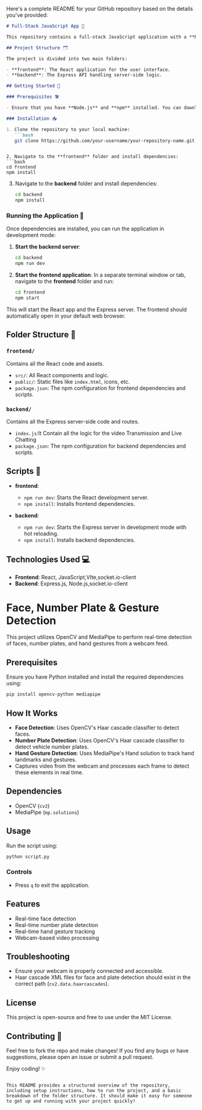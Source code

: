 Here's a complete README for your GitHub repository based on the details you've provided:

```markdown
# Full-Stack JavaScript App 🚀

This repository contains a full-stack JavaScript application with a **React** frontend and an **Express** backend.

## Project Structure 🗂️

The project is divided into two main folders:

- **frontend**: The React application for the user interface.
- **backend**: The Express API handling server-side logic.

## Getting Started 🌱

### Prerequisites 🛠️

- Ensure that you have **Node.js** and **npm** installed. You can download and install them from [here](https://nodejs.org/).

### Installation 📥

1. Clone the repository to your local machine:
   ```bash
   git clone https://github.com/your-username/your-repository-name.git
```
   ```

2. Navigate to the **frontend** folder and install dependencies:
   ```bash
   cd frontend
   npm install
   ```

3. Navigate to the **backend** folder and install dependencies:
   ```bash
   cd backend
   npm install
   ```

### Running the Application 🚀

Once dependencies are installed, you can run the application in development mode:

1. **Start the backend server**:
   ```bash
   cd backend
   npm run dev
   ```

2. **Start the frontend application**:
   In a separate terminal window or tab, navigate to the **frontend** folder and run:
   ```bash
   cd frontend
   npm start
   ```

This will start the React app and the Express server. The frontend should automatically open in your default web browser.

## Folder Structure 📂

### `frontend/`
Contains all the React code and assets.

- `src/`: All React components and logic.
- `public/`: Static files like `index.html`, icons, etc.
- `package.json`: The npm configuration for frontend dependencies and scripts.

### `backend/`
Contains all the Express server-side code and routes.

- `index.js`:It Contain all the logic for the video Transmission and Live Chatting
- `package.json`: The npm configuration for backend dependencies and scripts.

## Scripts 📝

- **frontend**:
  - `npm run dev`: Starts the React development server.
  - `npm install`: Installs frontend dependencies.

- **backend**:
  - `npm run dev`: Starts the Express server in development mode with hot reloading.
  - `npm install`: Installs backend dependencies.

## Technologies Used 💻

- **Frontend**: React, JavaScript,VIte,socket.io-client
- **Backend**: Express.js, Node.js,socket.io-client





# Face, Number Plate & Gesture Detection

This project utilizes OpenCV and MediaPipe to perform real-time detection of faces, number plates, and hand gestures from a webcam feed.

## Prerequisites
Ensure you have Python installed and install the required dependencies using:

```sh
pip install opencv-python mediapipe
```

## How It Works
- **Face Detection**: Uses OpenCV's Haar cascade classifier to detect faces.
- **Number Plate Detection**: Uses OpenCV's Haar cascade classifier to detect vehicle number plates.
- **Hand Gesture Detection**: Uses MediaPipe's Hand solution to track hand landmarks and gestures.
- Captures video from the webcam and processes each frame to detect these elements in real time.

## Dependencies
- OpenCV (`cv2`)
- MediaPipe (`mp.solutions`)

## Usage
Run the script using:

```sh
python script.py
```

### Controls
- Press `q` to exit the application.

## Features
- Real-time face detection
- Real-time number plate detection
- Real-time hand gesture tracking
- Webcam-based video processing

## Troubleshooting
- Ensure your webcam is properly connected and accessible.
- Haar cascade XML files for face and plate detection should exist in the correct path (`cv2.data.haarcascades`).

## License
This project is open-source and free to use under the MIT License.



## Contributing 🤝

Feel free to fork the repo and make changes! If you find any bugs or have suggestions, please open an issue or submit a pull request.


Enjoy coding! ✨
```

This README provides a structured overview of the repository, including setup instructions, how to run the project, and a basic breakdown of the folder structure. It should make it easy for someone to get up and running with your project quickly!
